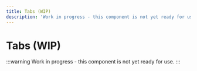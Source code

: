 ```yaml
---
title: Tabs (WIP)
description: 'Work in progress - this component is not yet ready for use.'
---
```


# Tabs (WIP)

:::warning
Work in progress - this component is not yet ready for use.
:::
